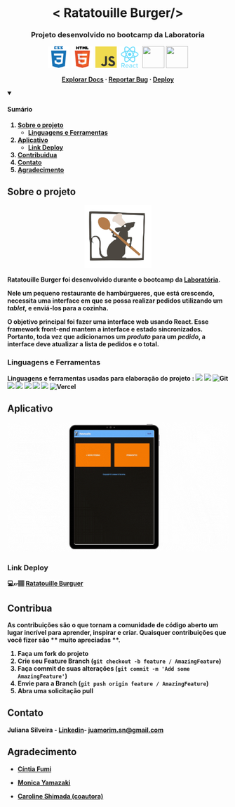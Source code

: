 
<h1 align="center">< Ratatouille Burger/> </h1>
<h3 align="center"> Projeto desenvolvido no bootcamp da Laboratoria </h3>
<p align="center">
<img src="https://raw.githubusercontent.com/devicons/devicon/master/icons/css3/css3-plain-wordmark.svg" alt="css3"  width="50" height="50"/>
<img src="https://raw.githubusercontent.com/devicons/devicon/master/icons/html5/html5-original-wordmark.svg" alt="html5"  width="50" height="50"/>
<img src="https://raw.githubusercontent.com/devicons/devicon/master/icons/javascript/javascript-original.svg" alt="javascript" width="50" height="50"/>
<img src="https://raw.githubusercontent.com/devicons/devicon/master/icons/react/react-original-wordmark.svg" alt="react" width="50" height="50"/>
<img src="https://material-ui.com/static/logo_raw.svg" width="50" height="50">
<img src="https://camo.githubusercontent.com/add2c9721e333f0043ac938f3dadbc26a282776e01b95b308fcaba5afaf74ae3/68747470733a2f2f6173736574732e76657263656c2e636f6d2f696d6167652f75706c6f61642f76313538383830353835382f7265706f7369746f726965732f76657263656c2f6c6f676f2e706e67" width="50" height="50">
</p>

<p align="center"> 
<a href="https://github.com/JulianaAmoriN/Ratatouille-Burger"><strong>Explorar Docs</a>
    ·
<a href="https://github.com/JulianaAmoriN/Ratatouille-Burger/issues">Reportar Bug</a>
 ·
<a href="https://ratatouille-burger.vercel.app/">Deploy</a>
</p>

<details open="open">
  <summary><h4>Sumário</h4></summary>
  <ol>
    <li>
      <a href="#sobre-o-projeto">Sobre o projeto</a>
      <ul>
        <li><a href="#linguagens-e-ferramentas">Linguagens e Ferramentas</a></li>
      </ul>
    </li>
    <li>
      <a href="#aplicativo">Aplicativo</a> 
       <ul>
        <li><a href="#link-deploy">Link Deploy</a></li>
      </ul>
    </li>
    <li><a href="#contribua">Contribuidua</a></li>
    <li><a href="#contato">Contato</a></li>
    <li><a href="#agradecimento">Agradecimento</a></li>
  </ol>
</details>

## Sobre o projeto
<p align="center">
<img src="https://github.com/JulianaAmoriN/Ratatouille-Burger/blob/main/imageReadme/Ratatouille-logo.png?raw=true" width="30%" height="30%">
</p>

**Ratatouille Burger** foi  desenvolvido durante o **bootcamp da  [Laboratória](https://www.laboratoria.la/br)**. 

Nele um pequeno restaurante de hambúrgueres, que está crescendo, necessita uma interface em que se possa realizar pedidos utilizando um _tablet_, e enviá-los para a cozinha.

O objetivo principal foi fazer uma interface web usando React. Esse framework front-end **mantem a interface e estado sincronizados**. Portanto, toda vez que adicionamos um  _produto_  para um  _pedido_, a interface deve atualizar a lista de pedidos e o total. 

### Linguagens e Ferramentas 
Linguagens e ferramentas usadas para elaboração do projeto : 
<img src="https://img.shields.io/badge/Material--UI-0081CB?style=for-the-badge&logo=material-ui&logoColor=white"> <img src="https://img.shields.io/badge/React-20232A?style=for-the-badge&logo=react&logoColor=61DAFB"> <img alt="Git" src="https://img.shields.io/badge/git%20-%23F05033.svg?&style=for-the-badge&logo=git&logoColor=white"/> <img src="https://img.shields.io/badge/CSS3-1572B6?style=for-the-badge&logo=css3&logoColor=white"> <img src="https://img.shields.io/badge/HTML5-E34F26?style=for-the-badge&logo=html5&logoColor=white"> <img src="https://img.shields.io/badge/JavaScript-F7DF1E?style=for-the-badge&logo=javascript&logoColor=black"> <img src="https://img.shields.io/badge/GitHub-100000?style=for-the-badge&logo=github&logoColor=white"> <img  src="https://img.shields.io/static/v1?label=Trello&message=Agile&color=0368FF" width="100" />  <img alt="Vercel" src="https://img.shields.io/badge/vercel%20-%23000000.svg?&style=for-the-badge&logo=vercel&logoColor=white"/>

## Aplicativo
<p align="center">
<img src="https://github.com/JulianaAmoriN/Ratatouille-Burger/blob/main/imageReadme/Tela.gif?raw=true" >
</p>

### Link Deploy
💻👉🏽 [Ratatouille Burguer ](https://ratatouille-burger.vercel.app/)

## Contribua

As contribuições são o que tornam a comunidade de código aberto um lugar incrível para aprender, inspirar e criar. Quaisquer contribuições que você fizer são ** muito apreciadas **.

1. Faça um fork do projeto
2. Crie seu Feature Branch (`git checkout -b feature / AmazingFeature`)
3. Faça commit de suas alterações (`git commit -m 'Add some AmazingFeature'`)
4. Envie para a Branch (`git push origin feature / AmazingFeature`)
5. Abra uma solicitação pull

## Contato

Juliana Silveira - [Linkedin](https://www.linkedin.com/in/juliana-silveira-nascimento/)- juamorim.sn@gmail.com

## Agradecimento
 
 - [Cíntia Fumi](https://github.com/cintiafumi)
 
 - [Monica Yamazaki](https://github.com/moniyama)
 
 - [Caroline Shimada (coautora)](https://github.com/carolineshimada)
